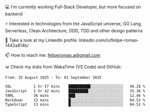 💻 I'm currently working Full-Stack Developer, but more focused on backend

⚡ Interested in technologies from the JavaScript universe, GO Lang, Serverless, Clean Architecture, DDD, TDD and other design patterns

👥 Take a look at my LinkedIn profile: linkedin.com/in/felipe-romao-1442a814b/

📫 How to reach me: feliperomao.a@gmail.com

📊 Check my stats from WakaTime (VS Code) and GitHub:

<!--START_SECTION:waka-->

```txt
From: 25 August 2025 - To: 01 September 2025

SQL          1 hr 57 mins    ██████████░░░░░░░░░░░░░░░   40.28 %
JavaScript   1 hr 42 mins    █████████░░░░░░░░░░░░░░░░   35.36 %
YAML         36 mins         ███░░░░░░░░░░░░░░░░░░░░░░   12.46 %
Markdown     13 mins         █░░░░░░░░░░░░░░░░░░░░░░░░   04.53 %
TypeScript   13 mins         █░░░░░░░░░░░░░░░░░░░░░░░░   04.51 %
```

<!--END_SECTION:waka-->
